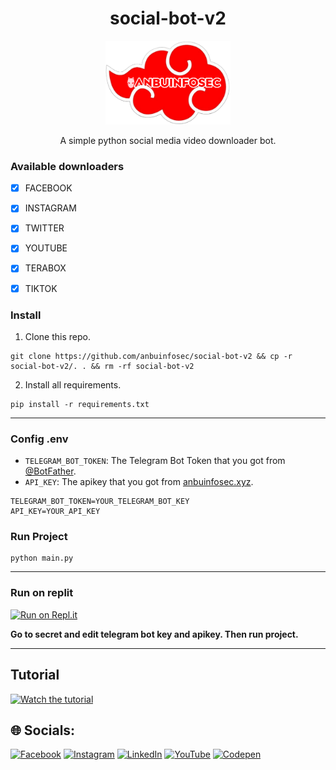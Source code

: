 <h1 align="center">social-bot-v2</h1>
<p align="center">
    <img width="200" src="https://raw.githubusercontent.com/anbuinfosec/anbuinfosec/main/banner.png" alt="Banner anbuinfosec">
</p>
<p align="center">A simple python social media video downloader bot.</p>

### Available downloaders
- [X] FACEBOOK
- [X] INSTAGRAM
- [X] TWITTER
- [X] YOUTUBE
- [X] TERABOX
- [X] TIKTOK


### Install
1. Clone this repo.
````
git clone https://github.com/anbuinfosec/social-bot-v2 && cp -r social-bot-v2/. . && rm -rf social-bot-v2
````
2. Install all requirements.
````
pip install -r requirements.txt
````
---

### Config .env
- `TELEGRAM_BOT_TOKEN`: The Telegram Bot Token that you got from [@BotFather](https://t.me/BotFather).
- `API_KEY`: The apikey that you got from [anbuinfosec.xyz](https://api.anbuinfosec.xyz).

````
TELEGRAM_BOT_TOKEN=YOUR_TELEGRAM_BOT_KEY
API_KEY=YOUR_API_KEY
````

### Run Project
````
python main.py
````
---
### Run on replit

[![Run on Repl.it](https://repl.it/badge/github/social-bot-v2)](https://repl.it/github/anbuinfosec/social-bot-v2)

**Go to secret and edit telegram bot key and apikey. Then run project.**

---

## Tutorial

[![Watch the tutorial](https://img.youtube.com/vi/O8oa3bwEF-o/maxresdefault.jpg)](https://youtu.be/O8oa3bwEF-o?si=kCD98KBpCcfCZxlJ)



## 🌐 Socials:
[![Facebook](https://img.shields.io/badge/Facebook-%231877F2.svg?logo=Facebook&logoColor=white)](https://facebook.com/anbuinfosec) [![Instagram](https://img.shields.io/badge/Instagram-%23E4405F.svg?logo=Instagram&logoColor=white)](https://instagram.com/anbuinfosec) [![LinkedIn](https://img.shields.io/badge/LinkedIn-%230077B5.svg?logo=linkedin&logoColor=white)](https://linkedin.com/in/anbuinfosec) [![YouTube](https://img.shields.io/badge/YouTube-%23FF0000.svg?logo=YouTube&logoColor=white)](https://youtube.com/@anbuinfosec) [![Codepen](https://img.shields.io/badge/Codepen-000000?style=for-the-badge&logo=codepen&logoColor=white)](https://codepen.io/anbuinfosec) 